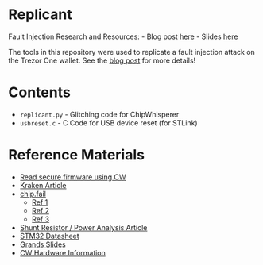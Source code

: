 # Replicant

Fault Injection Research and Resources:
    - Blog post [here](https://voidstarsec.com/blog/replicant-part-1)
    - Slides [here](https://wrongbaud.github.io/replicant-slides)
    
The tools in this repository were used to replicate a fault injection attack on the Trezor One wallet. See the [blog post](https://voidstarsec.com/blog/replicant-part-1) for more details!

# Contents

- ```replicant.py``` - Glitching code for ChipWhisperer
- ```usbreset.c``` - C Code for USB device reset (for STLink)

# Reference Materials

- [Read secure firmware using CW](https://prog.world/read-secure-firmware-from-stm32f1xx-flash-using-chipwhisperer/)
- [Kraken Article](https://blog.kraken.com/post/3662/kraken-identifies-critical-flaw-in-trezor-hardware-wallets/)
- [chip.fail](https://chip.fail/chipfail.pdf)
    - [Ref 1 ](https://www.usenix.org/system/files/conference/woot17/woot17-paper-obermaier.pdf)
    - [Ref 2 ](https://tches.iacr.org/index.php/TCHES/article/download/7390/6562/)
    - [Ref 3 ](http://circuitcellar.com/cc-blog/verifying-code-readout-protection-claims/)
- [Shunt Resistor / Power Analysis Article](https://research.kudelskisecurity.com/2019/10/16/power-analysis-to-the-people/)
- [STM32 Datasheet](https://www.st.com/resource/en/datasheet/cd00237391.pdf)
- [Grands Slides](http://www.grandideastudio.com/wp-content/uploads/wallet_hack_slides.pdf)
- [CW Hardware Information](https://rtfm.newae.com/Capture/ChipWhisperer-Lite/)
